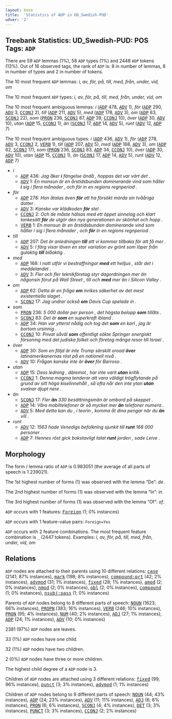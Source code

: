 ```yaml
---
layout: base
title:  'Statistics of ADP in UD_Swedish-PUD'
udver: '2'
---
```


## Treebank Statistics: UD_Swedish-PUD: POS Tags: `ADP`

There are 59 `ADP` lemmas (1%), 58 `ADP` types (1%) and 2448 `ADP` tokens (13%).
Out of 16 observed tags, the rank of `ADP` is: 8 in number of lemmas, 8 in number of types and 2 in number of tokens.

The 10 most frequent `ADP` lemmas: <em>i, av, för, på, till, med, från, under, vid, om</em>

The 10 most frequent `ADP` types:  <em>i, av, för, på, till, med, från, under, vid, om</em>

The 10 most frequent ambiguous lemmas: <em>i</em> (<tt><a href="sv_pud-pos-ADP.html">ADP</a></tt> 478, <tt><a href="sv_pud-pos-ADV.html">ADV</a></tt> 1), <em>för</em> (<tt><a href="sv_pud-pos-ADP.html">ADP</a></tt> 290, <tt><a href="sv_pud-pos-ADV.html">ADV</a></tt> 3, <tt><a href="sv_pud-pos-CCONJ.html">CCONJ</a></tt> 2), <em>till</em> (<tt><a href="sv_pud-pos-ADP.html">ADP</a></tt> 211, <tt><a href="sv_pud-pos-ADV.html">ADV</a></tt> 5), <em>med</em> (<tt><a href="sv_pud-pos-ADP.html">ADP</a></tt> 178, <tt><a href="sv_pud-pos-ADV.html">ADV</a></tt> 3), <em>om</em> (<tt><a href="sv_pud-pos-ADP.html">ADP</a></tt> 63, <tt><a href="sv_pud-pos-SCONJ.html">SCONJ</a></tt> 22), <em>som</em> (<tt><a href="sv_pud-pos-PRON.html">PRON</a></tt> 236, <tt><a href="sv_pud-pos-SCONJ.html">SCONJ</a></tt> 87, <tt><a href="sv_pud-pos-ADP.html">ADP</a></tt> 39, <tt><a href="sv_pud-pos-CCONJ.html">CCONJ</a></tt> 10), <em>över</em> (<tt><a href="sv_pud-pos-ADP.html">ADP</a></tt> 30, <tt><a href="sv_pud-pos-ADV.html">ADV</a></tt> 10), <em>utan</em> (<tt><a href="sv_pud-pos-ADP.html">ADP</a></tt> 15, <tt><a href="sv_pud-pos-CCONJ.html">CCONJ</a></tt> 1), <em>än</em> (<tt><a href="sv_pud-pos-SCONJ.html">SCONJ</a></tt> 17, <tt><a href="sv_pud-pos-ADP.html">ADP</a></tt> 14, <tt><a href="sv_pud-pos-ADV.html">ADV</a></tt> 5), <em>runt</em> (<tt><a href="sv_pud-pos-ADV.html">ADV</a></tt> 12, <tt><a href="sv_pud-pos-ADP.html">ADP</a></tt> 7)

The 10 most frequent ambiguous types:  <em>i</em> (<tt><a href="sv_pud-pos-ADP.html">ADP</a></tt> 436, <tt><a href="sv_pud-pos-ADV.html">ADV</a></tt> 1), <em>för</em> (<tt><a href="sv_pud-pos-ADP.html">ADP</a></tt> 278, <tt><a href="sv_pud-pos-ADV.html">ADV</a></tt> 3, <tt><a href="sv_pud-pos-CCONJ.html">CCONJ</a></tt> 2, <tt><a href="sv_pud-pos-VERB.html">VERB</a></tt> 1), <em>till</em> (<tt><a href="sv_pud-pos-ADP.html">ADP</a></tt> 207, <tt><a href="sv_pud-pos-ADV.html">ADV</a></tt> 5), <em>med</em> (<tt><a href="sv_pud-pos-ADP.html">ADP</a></tt> 168, <tt><a href="sv_pud-pos-ADV.html">ADV</a></tt> 3), <em>om</em> (<tt><a href="sv_pud-pos-ADP.html">ADP</a></tt> 62, <tt><a href="sv_pud-pos-SCONJ.html">SCONJ</a></tt> 17), <em>som</em> (<tt><a href="sv_pud-pos-PRON.html">PRON</a></tt> 236, <tt><a href="sv_pud-pos-SCONJ.html">SCONJ</a></tt> 83, <tt><a href="sv_pud-pos-ADP.html">ADP</a></tt> 34, <tt><a href="sv_pud-pos-CCONJ.html">CCONJ</a></tt> 10), <em>över</em> (<tt><a href="sv_pud-pos-ADP.html">ADP</a></tt> 30, <tt><a href="sv_pud-pos-ADV.html">ADV</a></tt> 10), <em>utan</em> (<tt><a href="sv_pud-pos-ADP.html">ADP</a></tt> 15, <tt><a href="sv_pud-pos-CCONJ.html">CCONJ</a></tt> 1), <em>än</em> (<tt><a href="sv_pud-pos-SCONJ.html">SCONJ</a></tt> 17, <tt><a href="sv_pud-pos-ADP.html">ADP</a></tt> 14, <tt><a href="sv_pud-pos-ADV.html">ADV</a></tt> 5), <em>runt</em> (<tt><a href="sv_pud-pos-ADV.html">ADV</a></tt> 12, <tt><a href="sv_pud-pos-ADP.html">ADP</a></tt> 7)


* <em>i</em>
  * <tt><a href="sv_pud-pos-ADP.html">ADP</a></tt> 436: <em>Jag åker <b>i</b> fängelse ändå , hoppas det var värt det .</em>
  * <tt><a href="sv_pud-pos-ADV.html">ADV</a></tt> 1: <em>En monsun är en årstidsbunden dominerande vind som håller <b>i</b> sig i flera månader , och för in en regions regnperiod .</em>
* <em>för</em>
  * <tt><a href="sv_pud-pos-ADP.html">ADP</a></tt> 278: <em>Hon åtalas även <b>för</b> att ha försökt mörda sin tvååriga dotter .</em>
  * <tt><a href="sv_pud-pos-ADV.html">ADV</a></tt> 3: <em>Kanske var klädkoden <b>för</b> stel .</em>
  * <tt><a href="sv_pud-pos-CCONJ.html">CCONJ</a></tt> 2: <em>Och de måste hälsas med ett öppet sinnelag och klart tankesätt <b>för</b> de utgör den nya generationen av skönhet och hopp .</em>
  * <tt><a href="sv_pud-pos-VERB.html">VERB</a></tt> 1: <em>En monsun är en årstidsbunden dominerande vind som håller i sig i flera månader , och <b>för</b> in en regions regnperiod .</em>
* <em>till</em>
  * <tt><a href="sv_pud-pos-ADP.html">ADP</a></tt> 207: <em>Det är anledningen <b>till</b> att vi kommer tillbaka för att få mer .</em>
  * <tt><a href="sv_pud-pos-ADV.html">ADV</a></tt> 5: <em>I färg visar löven en stor variation av grönt som löper från gulaktig <b>till</b> blåaktig .</em>
* <em>med</em>
  * <tt><a href="sv_pud-pos-ADP.html">ADP</a></tt> 168: <em>I natt utför vi bestraffningar <b>med</b> ett helljus , står det i meddelandet .</em>
  * <tt><a href="sv_pud-pos-ADV.html">ADV</a></tt> 3: <em>Fler och fler teknikföretag styr dagordningen mer än någonsin förut på Wall Street , till och <b>med</b> mer än i Silicon Valley .</em>
* <em>om</em>
  * <tt><a href="sv_pud-pos-ADP.html">ADP</a></tt> 62: <em>Detta är en fråga <b>om</b> inrikes säkerhet av det mest existentiella slaget .</em>
  * <tt><a href="sv_pud-pos-SCONJ.html">SCONJ</a></tt> 17: <em>Jag undrar också <b>om</b> Davis Cup spelade in .</em>
* <em>som</em>
  * <tt><a href="sv_pud-pos-PRON.html">PRON</a></tt> 236: <em>5 000 dollar per person , det högsta belopp <b>som</b> tillåts .</em>
  * <tt><a href="sv_pud-pos-SCONJ.html">SCONJ</a></tt> 83: <em>Det är <b>som</b> en superkraft ibland .</em>
  * <tt><a href="sv_pud-pos-ADP.html">ADP</a></tt> 34: <em>Han var ytterst nådig och tog det <b>som</b> en karl , jag är bortom ursinnig .</em>
  * <tt><a href="sv_pud-pos-CCONJ.html">CCONJ</a></tt> 10: <em>Privat såväl <b>som</b> offentligt sökte Springer energiskt försoning med det judiska folket och företog många resor till Israel .</em>
* <em>över</em>
  * <tt><a href="sv_pud-pos-ADP.html">ADP</a></tt> 30: <em>Som en följd är inte Trump särskilt oroad <b>över</b> latinamerikanernas röst på en nationell nivå .</em>
  * <tt><a href="sv_pud-pos-ADV.html">ADV</a></tt> 10: <em>Frågan kanske inte är <b>över</b> för Barroso .</em>
* <em>utan</em>
  * <tt><a href="sv_pud-pos-ADP.html">ADP</a></tt> 15: <em>Dess ledning , däremot , har inte varit <b>utan</b> kritik .</em>
  * <tt><a href="sv_pud-pos-CCONJ.html">CCONJ</a></tt> 1: <em>Denna magma tenderar att vara väldigt trögflytande på grund av sitt höga kiselinnehåll , så ofta når den inte ytan <b>utan</b> svalnar djupt nere .</em>
* <em>än</em>
  * <tt><a href="sv_pud-pos-SCONJ.html">SCONJ</a></tt> 17: <em>Fler <b>än</b> 330 besättningsmän är ombord på skeppet .</em>
  * <tt><a href="sv_pud-pos-ADP.html">ADP</a></tt> 14: <em>Våra mobiltelefoner är så mycket mer <b>än</b> telefoner numera .</em>
  * <tt><a href="sv_pud-pos-ADV.html">ADV</a></tt> 5: <em>Med detta kan du , i teorin , komma åt dina pengar när du <b>än</b> vill .</em>
* <em>runt</em>
  * <tt><a href="sv_pud-pos-ADV.html">ADV</a></tt> 12: <em>1563 hade Venedigs befolkning sjunkit till <b>runt</b> 168 000 personer .</em>
  * <tt><a href="sv_pud-pos-ADP.html">ADP</a></tt> 7: <em>Hennes röst gick bokstavligt talat <b>runt</b> jorden , sade Leive .</em>

## Morphology

The form / lemma ratio of `ADP` is 0.983051 (the average of all parts of speech is 1.239021).

The 1st highest number of forms (1) was observed with the lemma “De”: <em>de</em>.

The 2nd highest number of forms (1) was observed with the lemma “In”: <em>in</em>.

The 3rd highest number of forms (1) was observed with the lemma “Of”: <em>of</em>.

`ADP` occurs with 1 features: <tt><a href="sv_pud-feat-Foreign.html">Foreign</a></tt> (1; 0% instances)

`ADP` occurs with 1 feature-value pairs: `Foreign=Yes`

`ADP` occurs with 2 feature combinations.
The most frequent feature combination is `_` (2447 tokens).
Examples: <em>i, av, för, på, till, med, från, under, vid, om</em>


## Relations

`ADP` nodes are attached to their parents using 10 different relations: <tt><a href="sv_pud-dep-case.html">case</a></tt> (2141; 87% instances), <tt><a href="sv_pud-dep-mark.html">mark</a></tt> (198; 8% instances), <tt><a href="sv_pud-dep-compound-prt.html">compound:prt</a></tt> (42; 2% instances), <tt><a href="sv_pud-dep-advmod.html">advmod</a></tt> (31; 1% instances), <tt><a href="sv_pud-dep-fixed.html">fixed</a></tt> (28; 1% instances), <tt><a href="sv_pud-dep-amod.html">amod</a></tt> (2; 0% instances), <tt><a href="sv_pud-dep-nmod.html">nmod</a></tt> (2; 0% instances), <tt><a href="sv_pud-dep-obl.html">obl</a></tt> (2; 0% instances), <tt><a href="sv_pud-dep-compound.html">compound</a></tt> (1; 0% instances), <tt><a href="sv_pud-dep-nsubj-pass.html">nsubj:pass</a></tt> (1; 0% instances)

Parents of `ADP` nodes belong to 8 different parts of speech: <tt><a href="sv_pud-pos-NOUN.html">NOUN</a></tt> (1623; 66% instances), <tt><a href="sv_pud-pos-PROPN.html">PROPN</a></tt> (383; 16% instances), <tt><a href="sv_pud-pos-VERB.html">VERB</a></tt> (246; 10% instances), <tt><a href="sv_pud-pos-PRON.html">PRON</a></tt> (95; 4% instances), <tt><a href="sv_pud-pos-NUM.html">NUM</a></tt> (40; 2% instances), <tt><a href="sv_pud-pos-ADJ.html">ADJ</a></tt> (27; 1% instances), <tt><a href="sv_pud-pos-ADP.html">ADP</a></tt> (24; 1% instances), <tt><a href="sv_pud-pos-ADV.html">ADV</a></tt> (10; 0% instances)

2381 (97%) `ADP` nodes are leaves.

33 (1%) `ADP` nodes have one child.

32 (1%) `ADP` nodes have two children.

2 (0%) `ADP` nodes have three or more children.

The highest child degree of a `ADP` node is 3.

Children of `ADP` nodes are attached using 3 different relations: <tt><a href="sv_pud-dep-fixed.html">fixed</a></tt> (99; 96% instances), <tt><a href="sv_pud-dep-punct.html">punct</a></tt> (3; 3% instances), <tt><a href="sv_pud-dep-advmod.html">advmod</a></tt> (1; 1% instances)

Children of `ADP` nodes belong to 9 different parts of speech: <tt><a href="sv_pud-pos-NOUN.html">NOUN</a></tt> (44; 43% instances), <tt><a href="sv_pud-pos-ADP.html">ADP</a></tt> (24; 23% instances), <tt><a href="sv_pud-pos-ADV.html">ADV</a></tt> (11; 11% instances), <tt><a href="sv_pud-pos-ADJ.html">ADJ</a></tt> (6; 6% instances), <tt><a href="sv_pud-pos-PRON.html">PRON</a></tt> (6; 6% instances), <tt><a href="sv_pud-pos-SCONJ.html">SCONJ</a></tt> (4; 4% instances), <tt><a href="sv_pud-pos-DET.html">DET</a></tt> (3; 3% instances), <tt><a href="sv_pud-pos-PUNCT.html">PUNCT</a></tt> (3; 3% instances), <tt><a href="sv_pud-pos-CCONJ.html">CCONJ</a></tt> (2; 2% instances)

